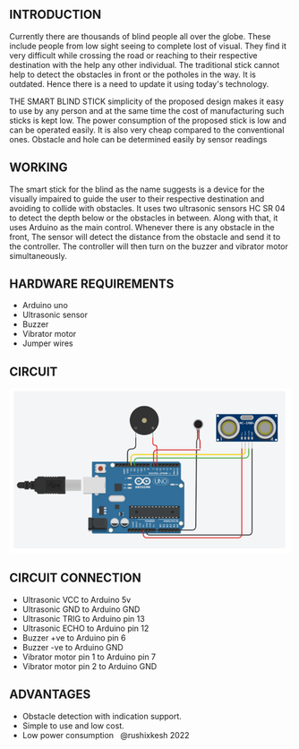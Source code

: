## INTRODUCTION

Currently there are thousands of blind people all over the globe. These include people from low sight seeing to complete lost of visual. They find it very difficult while crossing the road or reaching to their respective destination with the help any other individual. The traditional stick cannot help to detect the obstacles in front or the potholes in the way. It is outdated. Hence there is a need to update it using today's technology.

THE SMART BLIND STICK  simplicity of the proposed design makes it easy to use by any person and at the same time the cost of manufacturing such sticks is kept low. The power consumption of the proposed stick is low and can be operated easily. It is also very cheap compared to the conventional ones. Obstacle and hole can be determined easily by sensor readings

## WORKING 

The smart stick for the blind as the name suggests is a device for the visually impaired to guide the user to their respective destination and avoiding to collide with obstacles. It uses two ultrasonic sensors HC SR 04 to detect the depth below or the obstacles in between. Along with that, it uses Arduino as the main control. Whenever there is any obstacle in the front, The sensor will detect the distance from the obstacle and send it to the controller. The controller will then turn on the buzzer and vibrator motor simultaneously.

## HARDWARE REQUIREMENTS

- Arduino uno
- Ultrasonic sensor
- Buzzer
- Vibrator motor
- Jumper wires

## CIRCUIT
![/Blind Stick/circuit/circuit.png](https://github.com/rushixkesh/GPN_projects/blob/main/Blind%20Stick/circuit/circuit.png)

## CIRCUIT CONNECTION 

- Ultrasonic VCC to Arduino 5v
- Ultrasonic GND to Arduino GND
- Ultrasonic TRIG to Arduino pin 13
- Ultrasonic ECHO to Arduino pin 12
- Buzzer +ve to Arduino pin 6
- Buzzer -ve to Arduino GND
- Vibrator motor pin 1 to Arduino pin 7
- Vibrator motor pin 2 to Arduino GND

## ADVANTAGES

- Obstacle detection with indication support.
- Simple to use and low cost.
- Low power consumption
 
 @rushixkesh 2022
